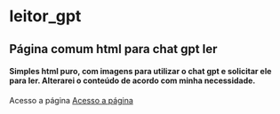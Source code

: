 # leitor_gpt
## Página comum html para chat gpt ler

#### Simples html puro, com imagens para utilizar o chat gpt e solicitar ele para ler. Alterarei o conteúdo de acordo com minha necessidade.

Acesso a página [Acesso a página](https://itslevictor.github.io/leitor_gpt/)
